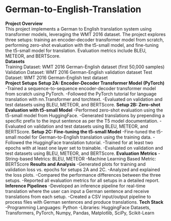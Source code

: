 # German-to-English-Translation
**Project Overview**
<br />
This project implements a German to English translation system using transformer models, leveraging the WMT 2016 dataset. The project explores three setups: training an encoder-decoder transformer model from scratch, performing zero-shot evaluation with the t5-small model, and fine-tuning the t5-small model for translation. Evaluation metrics include BLEU, METEOR, and BERTScore.
<br />
**Datasets**
<br />
Training Dataset: WMT 2016 German-English dataset (first 50,000 samples)
Validation Dataset: WMT 2016 German-English validation dataset
Test Dataset: WMT 2016 German-English test dataset
<br />
**Project Setups**
**Setup 2A: Encoder-Decoder Transformer Model (PyTorch)**
-Trained a sequence-to-sequence encoder-decoder transformer model from scratch using PyTorch.
-Followed the PyTorch tutorial for language translation with nn.Transformer and torchtext.
-Evaluated on validation and test datasets using BLEU, METEOR, and BERTScore.
**Setup 2B: Zero-shot Evaluation with t5-small Model**
-Performed zero-shot evaluation using the t5-small model from HuggingFace.
-Generated translations by prepending a specific prefix to the input sentence as per the T5 model documentation.
-Evaluated on validation and test datasets using BLEU, METEOR, and BERTScore.
**Setup 2C: Fine-tuning the t5-small Model**
-Fine-tuned the t5-small model for German-to-English translation using the training data.
-Followed the HuggingFace translation tutorial.
-Trained for at least two epochs with at least one layer set to trainable.
-Evaluated on validation and test datasets using BLEU, METEOR, and BERTScore.
**Evaluation Metrics**
-String-based Metrics: BLEU, METEOR
-Machine Learning Based Metric: BERTScore
**Results and Analysis**
-Generated plots for training and validation loss vs. epochs for setups 2A and 2C.
-Analyzed and explained the loss plots.
-Compared the performance differences between the three setups.
-Reported all evaluation metrics for all setups in a detailed report.
**Inference Pipelines**
-Developed an inference pipeline for real-time translation where the user can input a German sentence and receive translations from each setup.
-Created a CSV input/output pipeline to process files with German sentences and produce translations.
**Tech Stack**
-Programming Languages: Python
-Libraries: HuggingFace Datasets, Transformers, PyTorch, Numpy, Pandas, Matplotlib, SciPy, Scikit-Learn
